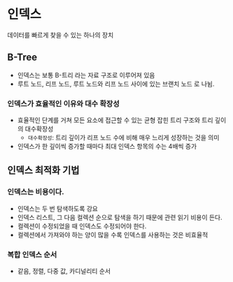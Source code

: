# 인덱스

데이터를 빠르게 찾을 수 있는 하나의 장치

## B-Tree
- 인덱스는 보통 B-트리 라는 자료 구조로 이루어져 있음
- 루트 노드, 리프 노드, 루트 노드와 리프 노드 사이에 있는 브랜치 노드 로 나뉨.

### 인덱스가 효율적인 이유와 대수 확장성
- 효율적인 단계를 거쳐 모든 요소에 접근할 수 있는 균형 잡힌 트리 구조와 트리 깊이의 대수확장성
    - `대수확장성`: 트리 깊이가 리프 노드 수에 비해 매우 느리게 성장하는 것을 의미
- 인덱스가 한 깊이씩 증가할 때마다 최대 인덱스 항목의 수는 4배씩 증가


## 인덱스 최적화 기법

### 인덱스는 비용이다.
- 인덱스는 두 번 탐색하도록 강요
- 인덱스 리스트, 그 다음 컬렉션 순으로 탐색을 하기 때문에 관련 읽기 비용이 든다.
- 컬렉션이 수정되었을 때 인덱스도 수정되어야 한다.
- 컬렉션에서 가져와야 하는 양이 많을 수록 인덱스를 사용하는 것은 비효율적

### 복합 인덱스 순서
- 같음, 정렬, 다중 값, 카디널리티 순서